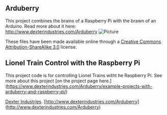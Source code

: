 ## **Arduberry**
This project combines the brains of a Raspberry Pi with the brawn of an Arduino.  Read more about it here:  http://www.dexterindustries.com/Arduberry
![Picture](https://www.dexterindustries.com/Arduberry/wp-content/uploads/2015/02/Lionel_Train_and_Hardware_Stack-lionel-train-switch-control-with-a-raspberry-pi-1024x576.jpg)

These files have been made available online through a [Creative Commons Attribution-ShareAlike 3.0](http://creativecommons.org/licenses/by-sa/3.0/) license.

## Lionel Train Control with the Raspberry Pi

This project code is for controlling Lionel Trains witht he Raspberry Pi.  See more about this project [on the project page here.] (https://www.dexterindustries.com/Arduberry/example-projects-with-arduberry-and-raspberry-pi/)



[Dexter Industries](http://www.dexterindustries.com/).
[http://www.dexterindustries.com/Arduberry] (http://www.dexterindustries.com/Arduberry)